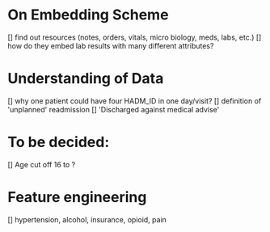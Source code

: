 # On Embedding Scheme
[] find out resources (notes, orders, vitals, micro biology, meds, labs, etc.)
[] how do they embed lab results with many different attributes?

# Understanding of Data
[] why one patient could have four HADM_ID in one day/visit?
[] definition of 'unplanned' readmission
[] 'Discharged against medical advise'

# To be decided:
[] Age cut off 16 to ?

# Feature engineering
[] hypertension, alcohol, insurance, opioid, pain

